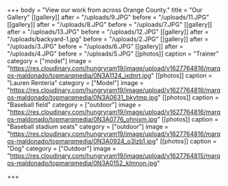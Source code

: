 +++
body = "View our work from across Orange County."
title = "Our Gallery"
[[gallery]]
after = "/uploads/9.JPG"
before = "/uploads/11.JPG"
[[gallery]]
after = "/uploads/8.JPG"
before = "/uploads/7.JPG"
[[gallery]]
after = "/uploads/13.JPG"
before = "/uploads/12.JPG"
[[gallery]]
after = "/uploads/backyard-1.jpg"
before = "/uploads/2.JPG"
[[gallery]]
after = "/uploads/3.JPG"
before = "/uploads/6.JPG"
[[gallery]]
after = "/uploads/4.JPG"
before = "/uploads/5.JPG"
[[photos]]
caption = "Trainer"
category = ["model"]
image = "https://res.cloudinary.com/hungryram19/image/upload/v1627764816/marqos-maldonado/topmarqmedia/0N3A1124_ixdnrt.jpg"
[[photos]]
caption = "Lauren Renteria"
category = ["Model"]
image = "https://res.cloudinary.com/hungryram19/image/upload/v1627764816/marqos-maldonado/topmarqmedia/0N3A0631_bkytmp.jpg"
[[photos]]
caption = "Baseball field"
category = ["outdoor"]
image = "https://res.cloudinary.com/hungryram19/image/upload/v1627764816/marqos-maldonado/topmarqmedia/0N3A0776_ohnjxm.jpg"
[[photos]]
caption = "Baseball stadium seats"
category = ["outdoor"]
image = "https://res.cloudinary.com/hungryram19/image/upload/v1627764816/marqos-maldonado/topmarqmedia/0N3A0924_o3lzb1.jpg"
[[photos]]
caption = "Dog"
category = ["Outdoor"]
image = "https://res.cloudinary.com/hungryram19/image/upload/v1627764815/marqos-maldonado/topmarqmedia/0N3A0152_klmnon.jpg"

+++
